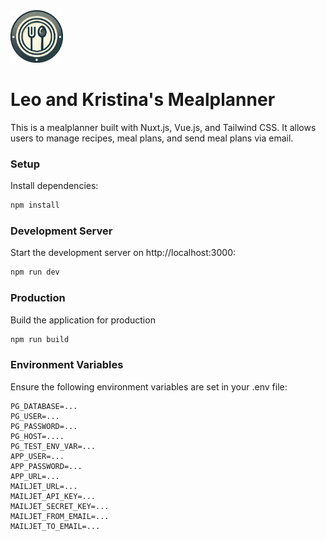 <img src="https://github.com/leo-pfeiffer/mealplanner/blob/main/assets/img/logo.png?raw=true" width="84" height="84">

# Leo and Kristina's Mealplanner
This is a mealplanner built with Nuxt.js, Vue.js, and Tailwind CSS. It allows users to manage recipes, meal plans, and send meal plans via email.

### Setup
Install dependencies:

```bash
npm install
```

### Development Server
Start the development server on http://localhost:3000:

```bash
npm run dev
```

### Production
Build the application for production

```bash
npm run build
```

### Environment Variables
Ensure the following environment variables are set in your .env file:

```
PG_DATABASE=...
PG_USER=...
PG_PASSWORD=...
PG_HOST=....
PG_TEST_ENV_VAR=...
APP_USER=...
APP_PASSWORD=...
APP_URL=...
MAILJET_URL=...
MAILJET_API_KEY=...
MAILJET_SECRET_KEY=...
MAILJET_FROM_EMAIL=...
MAILJET_TO_EMAIL=...
```
